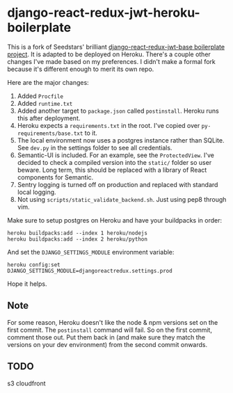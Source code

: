 # django-react-redux-jwt-heroku-boilerplate

This is a fork of Seedstars' brilliant [django-react-redux-jwt-base boilerplate project](https://github.com/Seedstars/django-react-redux-jwt-base). It is adapted to be deployed on Heroku. There's a couple other changes I've made based on my preferences. I didn't make a formal fork because it's different enough to merit its own repo.

Here are the major changes:

1. Added `Procfile` 
2. Added `runtime.txt`
3. Added another target to `package.json` called `postinstall`. Heroku runs this after deployment.
4. Heroku expects a `requirements.txt` in the root. I've copied over `py-requirements/base.txt` to it.
5. The local environment now uses a postgres instance rather than SQLite. See `dev.py` in the settings folder to see all credentials.
6. Semantic-UI is included. For an example, see the `ProtectedView`. I've decided to check a compiled version into the `static/` folder so user beware. Long term, this should be replaced with a library of React components for Semantic.
7. Sentry logging is turned off on production and replaced with standard local logging.
8. Not using `scripts/static_validate_backend.sh`. Just using pep8 through vim.

Make sure to setup postgres on Heroku and have your buildpacks in order:
```
heroku buildpacks:add --index 1 heroku/nodejs
heroku buildpacks:add --index 2 heroku/python
```

And set the `DJANGO_SETTINGS_MODULE` environment variable:

```
heroku config:set DJANGO_SETTINGS_MODULE=djangoreactredux.settings.prod
```

Hope it helps.

## Note

For some reason, Heroku doesn't like the node & npm versions set on the first commit. The `postinstall` command will fail. So on the first commit, comment those out. Put them back in (and make sure they match the versions on your dev environment) from the second commit onwards.

## TODO

s3
cloudfront

